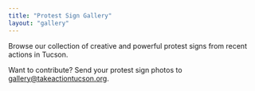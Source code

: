 ```yaml
---
title: "Protest Sign Gallery"
layout: "gallery"
---
```


Browse our collection of creative and powerful protest signs from recent actions in Tucson. 

Want to contribute? Send your protest sign photos to gallery@takeactiontucson.org.
